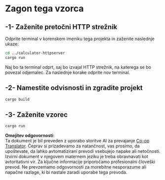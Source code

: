 <!--
CO_OP_TRANSLATOR_METADATA:
{
  "original_hash": "aa5122c6d9868b4b566586f27577ca47",
  "translation_date": "2025-08-19T18:23:23+00:00",
  "source_file": "03-GettingStarted/06-http-streaming/solution/rust/calculator-httpclient/README.md",
  "language_code": "sl"
}
-->
# Zagon tega vzorca

## -1- Zaženite pretočni HTTP strežnik

Odprite terminal v korenskem imeniku tega projekta in zaženite naslednje ukaze:

```bash
cd ../calculator-httpserver
cargo run
```

Naj bo ta terminal odprt, saj bo izvajal HTTP strežnik, na katerega se bo povezal odjemalec. Za naslednje korake odprite nov terminal.

## -2- Namestite odvisnosti in zgradite projekt

```bash
cargo build
```

## -3- Zaženite vzorec

```bash
cargo run
```

**Omejitev odgovornosti**:  
Ta dokument je bil preveden z uporabo storitve AI za prevajanje [Co-op Translator](https://github.com/Azure/co-op-translator). Čeprav si prizadevamo za natančnost, vas prosimo, da upoštevate, da lahko avtomatizirani prevodi vsebujejo napake ali netočnosti. Izvirni dokument v njegovem maternem jeziku je treba obravnavati kot avtoritativni vir. Za ključne informacije priporočamo profesionalni človeški prevod. Ne prevzemamo odgovornosti za morebitne nesporazume ali napačne razlage, ki bi nastale zaradi uporabe tega prevoda.